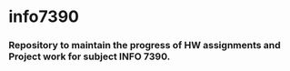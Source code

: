 # info7390

### Repository to maintain the progress of HW assignments and Project work for subject INFO 7390.
